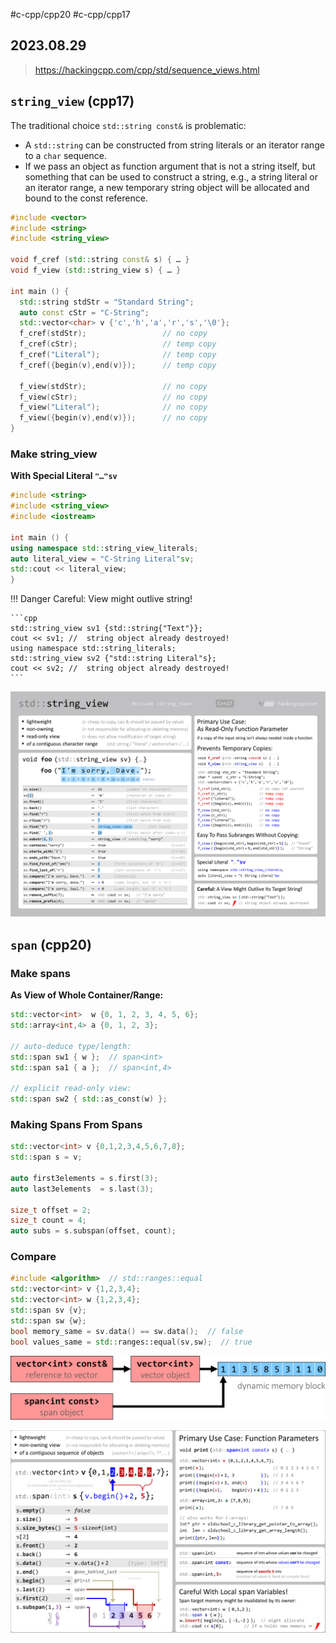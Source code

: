 #c-cpp/cpp20 #c-cpp/cpp17
## 2023.08.29

> https://hackingcpp.com/cpp/std/sequence_views.html

## `string_view` (cpp17)

The traditional choice `std::string const&` is problematic:

-   A `std::string` can be constructed from string literals or an iterator range to a `char` sequence.
-   If we pass an object as function argument that is not a string itself, but something that can be used to construct a string, e.g., a string literal or an iterator range, a new temporary string object will be allocated and bound to the const reference.

```cpp
#include <vector>
#include <string>
#include <string_view>

void f_cref (std::string const& s) { … }
void f_view (std::string_view s) { … }

int main () {
  std::string stdStr = "Standard String";
  auto const cStr = "C-String";
  std::vector<char> v {'c','h','a','r','s','\0'};
  f_cref(stdStr);                 // no copy
  f_cref(cStr);                   // temp copy
  f_cref("Literal");              // temp copy
  f_cref({begin(v),end(v)});      // temp copy

  f_view(stdStr);                 // no copy
  f_view(cStr);                   // no copy
  f_view("Literal");              // no copy
  f_view({begin(v),end(v)});      // no copy
}
```

### Make string_view

**With Special Literal `"…"sv`**

```cpp
#include <string> 
#include <string_view> 
#include <iostream> 

int main () {
using namespace std::string_view_literals;
auto literal_view = "C-String Literal"sv;
std::cout << literal_view;
}
```

!!! Danger Careful: View might outlive string!

    ```cpp
    std::string_view sv1 {std::string{"Text"}};
    cout << sv1; //  string object already destroyed!
    using namespace std::string_literals;
    std::string_view sv2 {"std::string Literal"s};
    cout << sv2; //  string object already destroyed!
    ```
![Alt text](../.images/string_view.png)

## `span` (cpp20)

### Make spans

**As View of Whole Container/Range:**

```cpp
std::vector<int>  w {0, 1, 2, 3, 4, 5, 6};
std::array<int,4> a {0, 1, 2, 3};

// auto-deduce type/length:
std::span sw1 { w };  // span<int>
std::span sa1 { a };  // span<int,4>

// explicit read-only view:
std::span sw2 { std::as_const(w) };
```
### Making Spans From Spans

```cpp
std::vector<int> v {0,1,2,3,4,5,6,7,8};
std::span s = v;

auto first3elements = s.first(3);
auto last3elements  = s.last(3);

size_t offset = 2;
size_t count = 4;
auto subs = s.subspan(offset, count);
```

### Compare

```cpp
#include <algorithm>  // std::ranges::equal
std::vector<int> v {1,2,3,4};
std::vector<int> w {1,2,3,4};
std::span sv {v};
std::span sw {w};
bool memory_same = sv.data() == sw.data();  // false
bool values_same = std::ranges::equal(sv,sw);  // true
```
![Alt text](../.images/span_indirection.png)

![Alt text](../.images/span_crop.png)